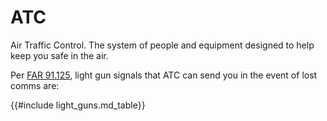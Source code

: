 # ATC

Air Traffic Control. The system of people and equipment designed to help keep you safe in the air.

Per [FAR 91.125](https://www.ecfr.gov/current/title-14/chapter-I/subchapter-F/part-91#91.125), light gun signals that ATC can send you in the event of lost comms are:

{{#include light_guns.md_table}}
